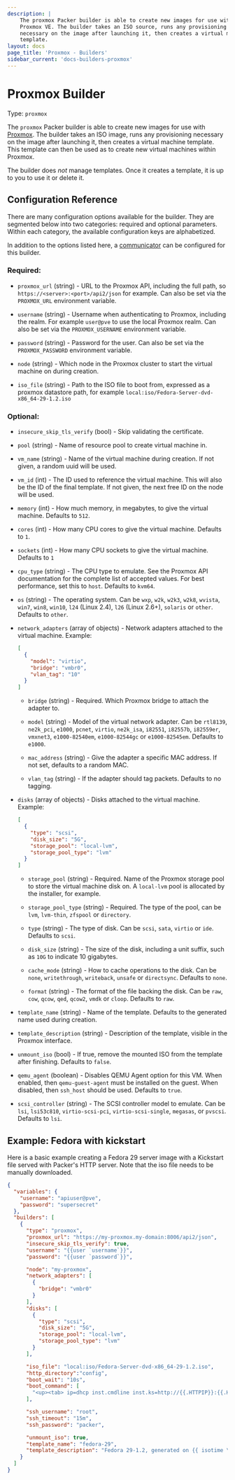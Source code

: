 ```yaml
---
description: |
    The proxmox Packer builder is able to create new images for use with
    Proxmox VE. The builder takes an ISO source, runs any provisioning
    necessary on the image after launching it, then creates a virtual machine
    template.
layout: docs
page_title: 'Proxmox - Builders'
sidebar_current: 'docs-builders-proxmox'
---
```


# Proxmox Builder

Type: `proxmox`

The `proxmox` Packer builder is able to create new images for use with
[Proxmox](https://www.proxmox.com/en/proxmox-ve). The builder takes an ISO
image, runs any provisioning necessary on the image after launching it, then
creates a virtual machine template. This template can then be used as to
create new virtual machines within Proxmox.

The builder does *not* manage templates. Once it creates a template, it is up
to you to use it or delete it.

## Configuration Reference

There are many configuration options available for the builder. They are
segmented below into two categories: required and optional parameters. Within
each category, the available configuration keys are alphabetized.

In addition to the options listed here, a
[communicator](/docs/templates/communicator.html) can be configured for this
builder.

### Required:

-   `proxmox_url` (string) - URL to the Proxmox API, including the full path,
    so `https://<server>:<port>/api2/json` for example.
    Can also be set via the `PROXMOX_URL` environment variable.

-   `username` (string) - Username when authenticating to Proxmox, including
    the realm. For example `user@pve` to use the local Proxmox realm.
    Can also be set via the `PROXMOX_USERNAME` environment variable.

-   `password` (string) - Password for the user.
    Can also be set via the `PROXMOX_PASSWORD` environment variable.

-   `node` (string) - Which node in the Proxmox cluster to start the virtual
    machine on during creation.

-   `iso_file` (string) - Path to the ISO file to boot from, expressed as a
    proxmox datastore path, for example
    `local:iso/Fedora-Server-dvd-x86_64-29-1.2.iso`

### Optional:
-   `insecure_skip_tls_verify` (bool) - Skip validating the certificate.

-   `pool` (string) - Name of resource pool to create virtual machine in.

-   `vm_name` (string) - Name of the virtual machine during creation. If not
    given, a random uuid will be used.

-   `vm_id` (int) - The ID used to reference the virtual machine. This will
    also be the ID of the final template. If not given, the next free ID on
    the node will be used.

-   `memory` (int) - How much memory, in megabytes, to give the virtual
    machine. Defaults to `512`.

-   `cores` (int) - How many CPU cores to give the virtual machine. Defaults
    to `1`.

-   `sockets` (int) - How many CPU sockets to give the virtual machine.
    Defaults to `1`

-   `cpu_type` (string) - The CPU type to emulate. See the Proxmox API
    documentation for the complete list of accepted values. For best
    performance, set this to `host`. Defaults to `kvm64`.

-   `os` (string) - The operating system. Can be `wxp`, `w2k`, `w2k3`, `w2k8`,
    `wvista`, `win7`, `win8`, `win10`, `l24` (Linux 2.4), `l26` (Linux 2.6+),
    `solaris` or `other`. Defaults to `other`.

-   `network_adapters` (array of objects) - Network adapters attached to the
    virtual machine. Example:

    ```json
    [
      {
        "model": "virtio",
        "bridge": "vmbr0",
        "vlan_tag": "10"
      }
    ]
    ```

    -   `bridge` (string) - Required. Which Proxmox bridge to attach the
        adapter to.

    -   `model` (string) - Model of the virtual network adapter. Can be
        `rtl8139`, `ne2k_pci`, `e1000`, `pcnet`, `virtio`, `ne2k_isa`,
        `i82551`, `i82557b`, `i82559er`, `vmxnet3`, `e1000-82540em`,
        `e1000-82544gc` or `e1000-82545em`. Defaults to `e1000`.

    -   `mac_address` (string) - Give the adapter a specific MAC address. If
        not set, defaults to a random MAC.

    -   `vlan_tag` (string) - If the adapter should tag packets. Defaults to
        no tagging.

-   `disks` (array of objects) - Disks attached to the virtual machine.
    Example:

    ```json
    [
      {
        "type": "scsi",
        "disk_size": "5G",
        "storage_pool": "local-lvm",
        "storage_pool_type": "lvm"
      }
    ]
    ```

    -   `storage_pool` (string) - Required. Name of the Proxmox storage pool
        to store the virtual machine disk on. A `local-lvm` pool is allocated
        by the installer, for example.

    -   `storage_pool_type` (string) - Required. The type of the pool, can
        be `lvm`, `lvm-thin`, `zfspool` or `directory`.

    -   `type` (string) - The type of disk. Can be `scsi`, `sata`, `virtio` or
        `ide`. Defaults to `scsi`.

    -   `disk_size` (string) - The size of the disk, including a unit suffix, such
        as `10G` to indicate 10 gigabytes.

    -   `cache_mode` (string) - How to cache operations to the disk. Can be
        `none`, `writethrough`, `writeback`, `unsafe` or `directsync`.
        Defaults to `none`.

    -   `format` (string) - The format of the file backing the disk. Can be
        `raw`, `cow`, `qcow`, `qed`, `qcow2`, `vmdk` or `cloop`. Defaults to
        `raw`.

-   `template_name` (string) - Name of the template. Defaults to the generated
    name used during creation.

-   `template_description` (string) - Description of the template, visible in
    the Proxmox interface.

-   `unmount_iso` (bool) - If true, remove the mounted ISO from the template
    after finishing. Defaults to `false`.

-   `qemu_agent` (boolean) - Disables QEMU Agent option for this VM. When enabled,
    then `qemu-guest-agent` must be installed on the guest. When disabled, then 
    `ssh_host` should be used. Defaults to `true`.

-   `scsi_controller` (string) - The SCSI controller model to emulate. Can be `lsi`,
    `lsi53c810`, `virtio-scsi-pci`, `virtio-scsi-single`, `megasas`, or `pvscsi`.
    Defaults to `lsi`.

## Example: Fedora with kickstart

Here is a basic example creating a Fedora 29 server image with a Kickstart
file served with Packer's HTTP server. Note that the iso file needs to be
manually downloaded.

``` json
{
  "variables": {
    "username": "apiuser@pve",
    "password": "supersecret"
  },
  "builders": [
    {
      "type": "proxmox",
      "proxmox_url": "https://my-proxmox.my-domain:8006/api2/json",
      "insecure_skip_tls_verify": true,
      "username": "{{user `username`}}",
      "password": "{{user `password`}}",

      "node": "my-proxmox",
      "network_adapters": [
        {
          "bridge": "vmbr0"
        }
      ],
      "disks": [
        {
          "type": "scsi",
          "disk_size": "5G",
          "storage_pool": "local-lvm",
          "storage_pool_type": "lvm"
        }
      ],

      "iso_file": "local:iso/Fedora-Server-dvd-x86_64-29-1.2.iso",
      "http_directory":"config",
      "boot_wait": "10s",
      "boot_command": [
        "<up><tab> ip=dhcp inst.cmdline inst.ks=http://{{.HTTPIP}}:{{.HTTPPort}}/ks.cfg<enter>"
      ],

      "ssh_username": "root",
      "ssh_timeout": "15m",
      "ssh_password": "packer",

      "unmount_iso": true,
      "template_name": "fedora-29",
      "template_description": "Fedora 29-1.2, generated on {{ isotime \"2006-01-02T15:04:05Z\" }}"
    }
  ]
}
```
